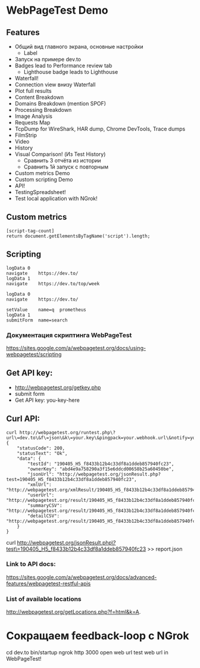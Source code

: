 # WebPageTest Demo

## Features
- Общий вид главного экрана, основные настройки
  - Label
- Запуск на примере dev.to
- Badges lead to Performance review tab
  - Lighthouse badge leads to Lighthouse
- Waterfall!
- Connection view внизу Waterfall
- Plot full results
- Content Breakdown
- Domains Breakdown (mention SPOF)
- Processing Breakdown
- Image Analysis
- Requests Map
- TcpDump for WireShark, HAR dump, Chrome DevTools, Trace dumps
- FilmStrip
- Video
- History
- Visual Comparison! (Из Test History)
	- Сравнить 3 отчёта из истории
	- Сравнить 1й запуск с повторным
- Custom metrics Demo
- Custom scripting Demo
- API!
- TestingSpreadsheet!
- Test local application with NGrok!


## Custom metrics

```
[script-tag-count]
return document.getElementsByTagName('script').length;
```

## Scripting

```
logData	0
navigate	https://dev.to/
logData	1
navigate	https://dev.to/top/week
```

```
logData	0
navigate	https://dev.to/

setValue	name=q	prometheus
logData	1
submitForm	name=search
```

### Документация скриптинга WebPageTest
https://sites.google.com/a/webpagetest.org/docs/using-webpagetest/scripting


## Get API key:
- http://webpagetest.org/getkey.php
- submit form
- Get API key: you-key-here

## Curl API:

```
curl http://webpagetest.org/runtest.php\?url\=dev.to\&f\=json\&k\=your.key\&pingpack=your.webhook.url\&notify=your.email
{
	"statusCode": 200,
	"statusText": "Ok",
	"data": {
		"testId": "190405_H5_f8433b12b4c33df8a1ddeb857940fc23",
		"ownerKey": "abd4e9a758290a3f15e6ddcd00658b25a60450be",
		"jsonUrl": "http://webpagetest.org/jsonResult.php?test=190405_H5_f8433b12b4c33df8a1ddeb857940fc23",
		"xmlUrl": "http://webpagetest.org/xmlResult/190405_H5_f8433b12b4c33df8a1ddeb857940fc23/",
		"userUrl": "http://webpagetest.org/result/190405_H5_f8433b12b4c33df8a1ddeb857940fc23/",
		"summaryCSV": "http://webpagetest.org/result/190405_H5_f8433b12b4c33df8a1ddeb857940fc23/page_data.csv",
		"detailCSV": "http://webpagetest.org/result/190405_H5_f8433b12b4c33df8a1ddeb857940fc23/requests.csv"
	}
}
```

curl http://webpagetest.org/jsonResult.php\?test\=190405_H5_f8433b12b4c33df8a1ddeb857940fc23 >> report.json

### Link to API docs:
https://sites.google.com/a/webpagetest.org/docs/advanced-features/webpagetest-restful-apis

### List of available locations
http://webpagetest.org/getLocations.php?f=html&k=A.

# Сокращаем feedback-loop с NGrok
cd dev.to
bin/startup
ngrok http 3000
open web url
test web url in WebPageTest!

